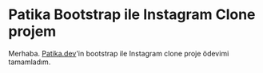 # Patika Bootstrap ile Instagram Clone projem

Merhaba. [Patika.dev](https://www.patika.dev/tr)'in bootstrap ile Instagram clone proje ödevimi tamamladım.


